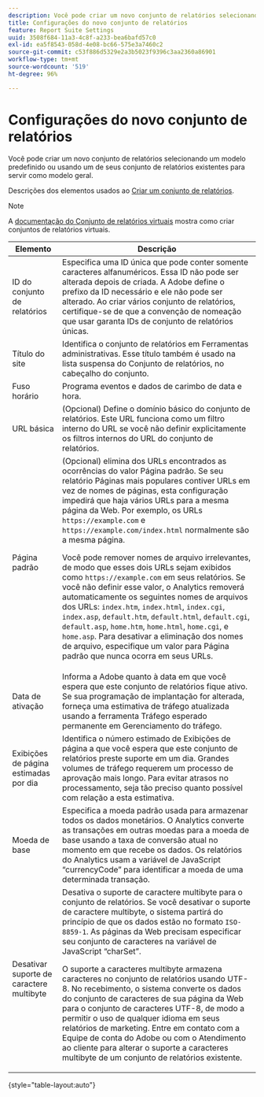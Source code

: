 ```yaml
---
description: Você pode criar um novo conjunto de relatórios selecionando um modelo predefinido ou usando um de seus conjunto de relatórios existentes para servir como modelo geral.
title: Configurações do novo conjunto de relatórios
feature: Report Suite Settings
uuid: 3508f684-11a3-4c8f-a233-bea6bafd57c0
exl-id: ea5f8543-058d-4e08-bc66-575e3a7460c2
source-git-commit: c53f886d5329e2a3b5023f9396c3aa2360a86901
workflow-type: tm+mt
source-wordcount: '519'
ht-degree: 96%

---
```


# Configurações do novo conjunto de relatórios

Você pode criar um novo conjunto de relatórios selecionando um modelo predefinido ou usando um de seus conjunto de relatórios existentes para servir como modelo geral.

Descrições dos elementos usados ao [Criar um conjunto de relatórios](/help/admin/admin/c-manage-report-suites/c-new-report-suite/t-create-a-report-suite.md).

>[!NOTE]
>
>A [documentação do Conjunto de relatórios virtuais](/help/components/vrs/c-workflow-vrs/vrs-create.md) mostra como criar conjuntos de relatórios virtuais.

| Elemento | Descrição |
| --- | --- |
| ID do conjunto de relatórios | Especifica uma ID única que pode conter somente caracteres alfanuméricos. Essa ID não pode ser alterada depois de criada. A Adobe define o prefixo da ID necessário e ele não pode ser alterado.  Ao criar vários conjunto de relatórios, certifique-se de que a convenção de nomeação que usar garanta IDs de conjunto de relatórios únicas. |
| Título do site | Identifica o conjunto de relatórios em Ferramentas administrativas. Esse título também é usado na lista suspensa do Conjunto de relatórios, no cabeçalho do conjunto. |
| Fuso horário | Programa eventos e dados de carimbo de data e hora. |
| URL básica | (Opcional) Define o domínio básico do conjunto de relatórios. Este URL funciona como um filtro interno do URL se você não definir explicitamente os filtros internos do URL do conjunto de relatórios. |
| Página padrão | (Opcional) elimina dos URLs encontrados as ocorrências do valor Página padrão. Se seu relatório Páginas mais populares contiver URLs em vez de nomes de páginas, esta configuração impedirá que haja vários URLs para a mesma página da Web.  Por exemplo, os URLs `https://example.com` e `https://example.com/index.html` normalmente são a mesma página.<p> Você pode remover nomes de arquivo irrelevantes, de modo que esses dois URLs sejam exibidos como `https://example.com` em seus relatórios. Se você não definir esse valor, o Analytics removerá automaticamente os seguintes nomes de arquivos dos URLs: `index.htm`, `index.html`, `index.cgi`, `index.asp`, `default.htm`, `default.html`, `default.cgi`, `default.asp`, `home.htm`, `home.html`, `home.cgi`, e `home.asp`. Para desativar a eliminação dos nomes de arquivo, especifique um valor para Página padrão que nunca ocorra em seus URLs. |
| Data de ativação | Informa a Adobe quanto à data em que você espera que este conjunto de relatórios fique ativo. Se sua programação de implantação for alterada, forneça uma estimativa de tráfego atualizada usando a ferramenta Tráfego esperado permanente em Gerenciamento do tráfego. |
| Exibições de página estimadas por dia | Identifica o número estimado de Exibições de página a que você espera que este conjunto de relatórios preste suporte em um dia. Grandes volumes de tráfego requerem um processo de aprovação mais longo. Para evitar atrasos no processamento, seja tão preciso quanto possível com relação a esta estimativa. |
| Moeda de base | Especifica a moeda padrão usada para armazenar todos os dados monetários. O Analytics converte as transações em outras moedas para a moeda de base usando a taxa de conversão atual no momento em que recebe os dados. Os relatórios do Analytics usam a variável de JavaScript “currencyCode” para identificar a moeda de uma determinada transação. |
| Desativar suporte de caractere multibyte | Desativa o suporte de caractere multibyte para o conjunto de relatórios. Se você desativar o suporte de caractere multibyte, o sistema partirá do princípio de que os dados estão no formato `ISO-8859-1`. As páginas da Web precisam especificar seu conjunto de caracteres na variável de JavaScript “charSet”. <p>O suporte a caracteres multibyte armazena caracteres no conjunto de relatórios usando UTF-8. No recebimento, o sistema converte os dados do conjunto de caracteres de sua página da Web para o conjunto de caracteres UTF-8, de modo a permitir o uso de qualquer idioma em seus relatórios de marketing.  Entre em contato com a Equipe de conta do Adobe ou com o Atendimento ao cliente para alterar o suporte a caracteres multibyte de um conjunto de relatórios existente. |

{style=&quot;table-layout:auto&quot;}
